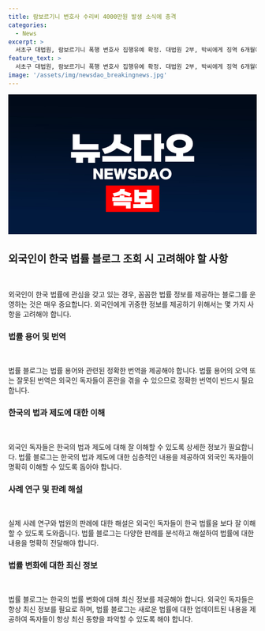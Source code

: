 ```yaml
---
title: 람보르기니 변호사 수리비 4000만원 발생 소식에 충격
categories:
  - News
excerpt: >
  서초구 대법원, 람보르기니 폭행 변호사 집행유예 확정. 대법원 2부, 박씨에게 징역 6개월에 집행유예 1년 선고. 람보르기니 걷어차고 폭행, 4000만원 수리비 발생. 피해자에게 합의금 지급하고 사과. 변호사 활동 3년 제한.
feature_text: >
  서초구 대법원, 람보르기니 폭행 변호사 집행유예 확정. 대법원 2부, 박씨에게 징역 6개월에 집행유예 1년 선고. 람보르기니 걷어차고 폭행, 4000만원 수리비 발생. 피해자에게 합의금 지급하고 사과. 변호사 활동 3년 제한.
image: '/assets/img/newsdao_breakingnews.jpg'
---
```


<p><img src="/assets/img/newsdao_breakingnews.jpg" alt="implanttips 속보" /></p>

<h2 data-ke-size="size26">외국인이 한국 법률 블로그 조회 시 고려해야 할 사항</h2>

<p data-ke-size="size16">&nbsp;</p>

<p>외국인이 한국 법률에 관심을 갖고 있는 경우, 꼼꼼한 법률 정보를 제공하는 블로그를 운영하는 것은 매우 중요합니다. 외국인에게 귀중한 정보를 제공하기 위해서는 몇 가지 사항을 고려해야 합니다. </p>

<h3 data-ke-size="size24">법률 용어 및 번역</h3>

<p data-ke-size="size16">&nbsp;</p>

<p>법률 블로그는 법률 용어와 관련된 정확한 번역을 제공해야 합니다. 법률 용어의 오역 또는 잘못된 번역은 외국인 독자들이 혼란을 겪을 수 있으므로 정확한 번역이 반드시 필요합니다.</p>

<h3 data-ke-size="size24">한국의 법과 제도에 대한 이해</h3>

<p data-ke-size="size16">&nbsp;</p>

<p>외국인 독자들은 한국의 법과 제도에 대해 잘 이해할 수 있도록 상세한 정보가 필요합니다. 법률 블로그는 한국의 법과 제도에 대한 심층적인 내용을 제공하여 외국인 독자들이 명확히 이해할 수 있도록 돕아야 합니다.</p>

<h3 data-ke-size="size24">사례 연구 및 판례 해설</h3>

<p data-ke-size="size16">&nbsp;</p>

<p>실제 사례 연구와 법원의 판례에 대한 해설은 외국인 독자들이 한국 법률을 보다 잘 이해할 수 있도록 도와줍니다. 법률 블로그는 다양한 판례를 분석하고 해설하여 법률에 대한 내용을 명확히 전달해야 합니다.</p>

<h3 data-ke-size="size24">법률 변화에 대한 최신 정보</h3>

<p data-ke-size="size16">&nbsp;</p>

<p>법률 블로그는 한국의 법률 변화에 대해 최신 정보를 제공해야 합니다. 외국인 독자들은 항상 최신 정보를 필요로 하며, 법률 블로그는 새로운 법률에 대한 업데이트된 내용을 제공하여 독자들이 항상 최신 동향을 파악할 수 있도록 해야 합니다.</p>


